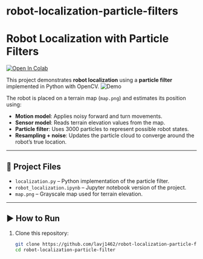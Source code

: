 # robot-localization-particle-filters
# Robot Localization with Particle Filters
[![Open In Colab](https://colab.research.google.com/assets/colab-badge.svg)](https://colab.research.google.com/github/lavj1462/robot-localization-particle-filter/blob/main/localization.ipynb)


This project demonstrates **robot localization** using a **particle filter** implemented in Python with OpenCV.
![Demo](demo.gif)

The robot is placed on a terrain map (`map.png`) and estimates its position using:
- **Motion model**: Applies noisy forward and turn movements.
- **Sensor model**: Reads terrain elevation values from the map.
- **Particle filter**: Uses 3000 particles to represent possible robot states.
- **Resampling + noise**: Updates the particle cloud to converge around the robot’s true location.

---

## 📂 Project Files
- `localization.py` – Python implementation of the particle filter.  
- `robot_localization.ipynb` – Jupyter notebook version of the project.  
- `map.png` – Grayscale map used for terrain elevation.

---

## ▶️ How to Run
1. Clone this repository:
   ```bash
   git clone https://github.com/lavj1462/robot-localization-particle-filter.git
   cd robot-localization-particle-filter
